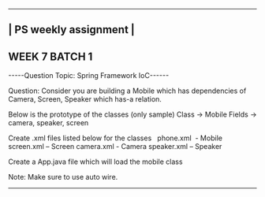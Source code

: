 
 ----------------------
| PS weekly assignment |
 ----------------------

## WEEK 7 BATCH 1  


-----Question Topic: Spring Framework IoC------

Question: Consider you are building a Mobile which has dependencies of Camera, Screen, Speaker which has-a relation. 

Below is the prototype of the classes (only sample)
Class -> Mobile
Fields -> camera, speaker, screen



Create .xml files listed below for the classes  
phone.xml  - Mobile
screen.xml – Screen
camera.xml - Camera
speaker.xml – Speaker


Create a App.java file which will load the mobile class

Note: Make sure to use auto wire.




------------------------------------------------------------------------
